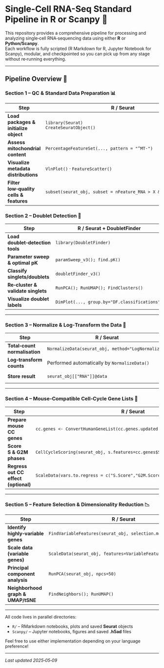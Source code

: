 # Single-Cell RNA-Seq Standard Pipeline in R or Scanpy 🧬

This repository provides a comprehensive pipeline for processing and analyzing single‑cell RNA‑sequencing data using either **R** or **Python/Scanpy**.  
Each workflow is fully scripted (R Markdown for R, Jupyter Notebook for Scanpy), modular, and checkpointed so you can pick up from any stage without re‑running everything.  

---

## Pipeline Overview 🚀

### Section 1 – QC & Standard Data Preparation 📊

| Step                                      | R / Seurat                                             | Python / Scanpy                                              |
|-------------------------------------------|--------------------------------------------------------|--------------------------------------------------------------|
| **Load packages & initialize object**     | `library(Seurat)`<br>`CreateSeuratObject()`            | `import scanpy as sc`<br>`adata = sc.read_10x_mtx(...)`      |
| **Assess mitochondrial content**          | `PercentageFeatureSet(..., pattern = "^MT-")`          | `adata.obs['percent_mt'] = sc.pp.calculate_qc_metrics(adata, percent_top=None)['pct_counts_mt']` |
| **Visualize metadata distributions**      | `VlnPlot()` · `FeatureScatter()`                       | `sc.pl.violin(adata, ...)` · `sc.pl.scatter(adata, ...)`     |
| **Filter low‑quality cells & features**   | `subset(seurat_obj, subset = nFeature_RNA > X & percent.mt < Y)` | `adata = adata[adata.obs.n_genes > X & adata.obs.pct_counts_mt < Y]` |

### Section 2 – Doublet Detection 🔬

| Step                                           | R / Seurat + DoubletFinder                            | Python / Scanpy + Scrublet                                   |
|------------------------------------------------|-------------------------------------------------------|--------------------------------------------------------------|
| **Load doublet‑detection tools**               | `library(DoubletFinder)`                              | `import scrublet as scrb`                                    |
| **Parameter sweep & optimal pK**               | `paramSweep_v3(); find.pK()`                          | `scrub = scrb.Scrublet(adata.X, expected_doublet_rate=0.06)` |
| **Classify singlets/doublets**                 | `doubletFinder_v3()`                                  | `doublet_scores, predicted = scrub.scrub_doublets()`         |
| **Re‑cluster & validate singlets**             | `RunPCA(); RunUMAP(); FindClusters()`                 | `sc.tl.pca(); sc.pp.neighbors(); sc.tl.umap(); sc.tl.leiden()` |
| **Visualize doublet labels**                   | `DimPlot(..., group.by="DF.classifications")`         | `sc.pl.umap(adata, color='predicted_doublet')`               |

---

### Section 3 – Normalize & Log‑Transform the Data 🔄

| Step                           | R / Seurat                                   | Python / Scanpy                                   |
|--------------------------------|----------------------------------------------|---------------------------------------------------|
| **Total‑count normalisation**  | `NormalizeData(seurat_obj, method="LogNormalize")` | `sc.pp.normalize_total(adata)`                    |
| **Log‑transform counts**       | Performed automatically by `NormalizeData()` | `sc.pp.log1p(adata)`                              |
| **Store result**               | `seurat_obj[["RNA"]]@data`                   | Transformed matrix is in `adata.X`                |

---

### Section 4 – Mouse‑Compatible Cell‑Cycle Gene Lists 🧬

| Step                                   | R / Seurat                                          | Python / Scanpy                                             |
|----------------------------------------|-----------------------------------------------------|--------------------------------------------------------------|
| **Prepare mouse CC genes**             | `cc.genes <- ConvertHumanGeneList(cc.genes.updated.2019)` | `mouse_s, mouse_g2m = sc.queries.mgi_gene_sets()` |
| **Score S & G2M phases**               | `CellCycleScoring(seurat_obj, s.features=cc.genes$S, g2m.features=cc.genes$G2M)` | `sc.tl.score_genes_cell_cycle(adata, mouse_s, mouse_g2m)` |
| **Regress out CC effect (optional)**   | `ScaleData(vars.to.regress = c("S.Score","G2M.Score"))` | `sc.pp.regress_out(adata, ['S_score','G2M_score'])`         |

---

### Section 5 – Feature Selection & Dimensionality Reduction 📉

| Step                              | R / Seurat                                               | Python / Scanpy                                                     |
|-----------------------------------|----------------------------------------------------------|---------------------------------------------------------------------|
| **Identify highly‑variable genes**| `FindVariableFeatures(seurat_obj, selection.method="vst")` | `sc.pp.highly_variable_genes(adata, flavor='seurat_v3')`            |
| **Scale data (variable genes)**   | `ScaleData(seurat_obj, features=VariableFeatures(seurat_obj))` | `sc.pp.scale(adata, max_value=10)`                                  |
| **Principal component analysis**  | `RunPCA(seurat_obj, npcs=50)`                            | `sc.tl.pca(adata, svd_solver='arpack')`                             |
| **Neighborhood graph & UMAP/tSNE**| `FindNeighbors(); RunUMAP()`                             | `sc.pp.neighbors(adata); sc.tl.umap(adata)`                         |

---

All code lives in parallel directories:

* `R/` – RMarkdown notebooks, plots and saved **Seurat** objects  
* `Scanpy/` – Jupyter notebooks, figures and saved **.h5ad** files  

Feel free to use either implementation depending on your language preference!

---

*Last updated 2025‑05‑09*
